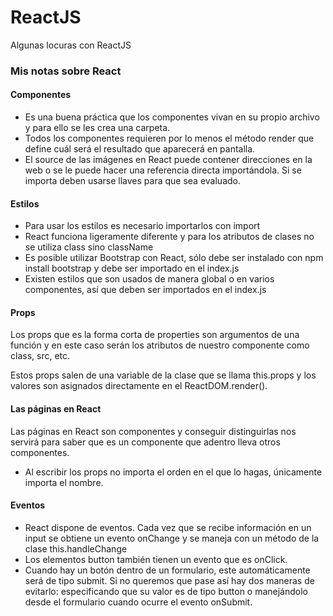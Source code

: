 # ReactJS

Algunas locuras con ReactJS

### Mis notas sobre React

#### Componentes

- Es una buena práctica que los componentes vivan en su propio archivo y para ello se les crea una carpeta.
- Todos los componentes requieren por lo menos el método render que define cuál será el resultado que aparecerá en pantalla.
- El source de las imágenes en React puede contener direcciones en la web o se le puede hacer una referencia directa importándola. Si se importa deben usarse llaves para que sea evaluado.

#### Estilos

- Para usar los estilos es necesario importarlos con import
- React funciona ligeramente diferente y para los atributos de clases no se utiliza class sino className
- Es posible utilizar Bootstrap con React, sólo debe ser instalado con npm install bootstrap y debe ser importado en el index.js
- Existen estilos que son usados de manera global o en varios componentes, así que deben ser importados en el index.js

#### Props

Los props que es la forma corta de properties son argumentos de una función y en este caso serán los atributos de nuestro componente como class, src, etc.

Estos props salen de una variable de la clase que se llama this.props y los valores son asignados directamente en el ReactDOM.render().

#### Las páginas en React

Las páginas en React son componentes y conseguir distinguirlas nos servirá para saber que es un componente que adentro lleva otros componentes.

- Al escribir los props no importa el orden en el que lo hagas, únicamente importa el nombre.

#### Eventos

- React dispone de eventos. Cada vez que se recibe información en un input se obtiene un evento onChange y se maneja con un método de la clase this.handleChange
- Los elementos button también tienen un evento que es onClick.
- Cuando hay un botón dentro de un formulario, este automáticamente será de tipo submit. Si no queremos que pase así hay dos maneras de evitarlo: especificando que su valor es de tipo button o manejándolo desde el formulario cuando ocurre el evento onSubmit.
